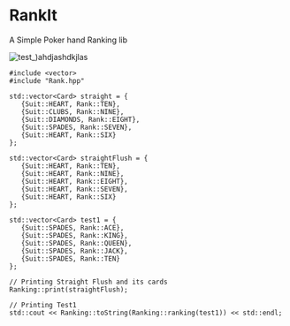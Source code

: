 # RankIt
A Simple Poker hand Ranking lib

![test_)ahdjashdkjlas](https://github.com/Heroadn/RankIt/assets/36571620/0f3c0fe9-4d34-4f73-a03c-0eecc51a5f07)

 ```
#include <vector>
#include "Rank.hpp"

std::vector<Card> straight = {
    {Suit::HEART, Rank::TEN},
    {Suit::CLUBS, Rank::NINE},
    {Suit::DIAMONDS, Rank::EIGHT},
    {Suit::SPADES, Rank::SEVEN},
    {Suit::HEART, Rank::SIX}
};

std::vector<Card> straightFlush = {
    {Suit::HEART, Rank::TEN},
    {Suit::HEART, Rank::NINE},
    {Suit::HEART, Rank::EIGHT},
    {Suit::HEART, Rank::SEVEN},
    {Suit::HEART, Rank::SIX}
};

std::vector<Card> test1 = {
    {Suit::SPADES, Rank::ACE},
    {Suit::SPADES, Rank::KING},
    {Suit::SPADES, Rank::QUEEN},
    {Suit::SPADES, Rank::JACK},
    {Suit::SPADES, Rank::TEN}
};

// Printing Straight Flush and its cards
Ranking::print(straightFlush);

// Printing Test1
std::cout << Ranking::toString(Ranking::ranking(test1)) << std::endl;
 ```
